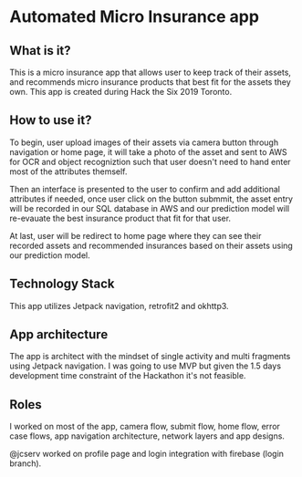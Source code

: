 # Automated Micro Insurance app

## What is it?
This is a micro insurance app that allows user to keep track of their assets, and recommends micro insurance products that best fit for the assets they own. This app is created during Hack the Six 2019 Toronto.

## How to use it? 
To begin, user upload images of their assets via camera button through navigation or home page, it will take a photo of the asset and sent to AWS for OCR and object recogniztion such that user doesn't need to hand enter most of the attributes themself. 

Then an interface is presented to the user to confirm and add additional attributes if needed, once user click on the button submmit, the asset entry will be recorded in our SQL database in AWS and our prediction model will re-evauate the best insurance product that fit for that user.

At last, user will be redirect to home page where they can see their recorded assets and recommended insurances based on their assets using our prediction model.

## Technology Stack
This app utilizes Jetpack navigation, retrofit2 and okhttp3.

## App architecture
The app is architect with the mindset of single activity and multi fragments using Jetpack navigation. I was going to use MVP but given the 1.5 days development time constraint of the Hackathon it's not feasible. 

## Roles
I worked on most of the app, camera flow, submit flow, home flow, error case flows, app navigation architecture, network layers and app designs. 

@jcserv worked on profile page and login integration with firebase (login branch).

